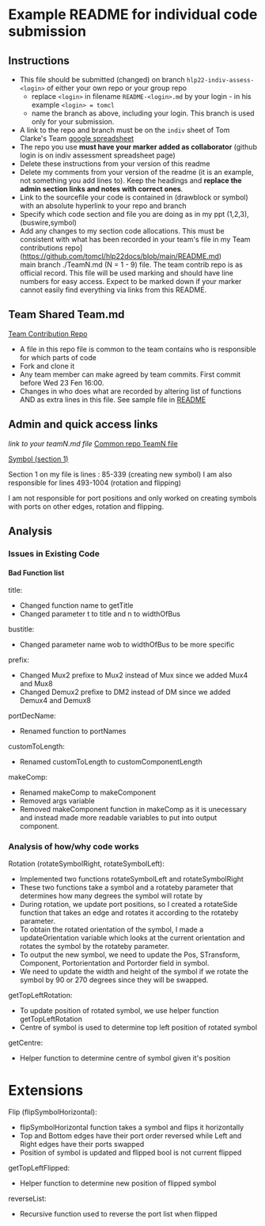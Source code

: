 # Example README for individual code submission

## Instructions

* This file should be submitted (changed) on branch `hlp22-indiv-assess-<login>` of either your own repo or your group repo
   * replace `<login>` in filename `README-<login>.md` by your login - in his example `<login> = tomcl`
   * name the branch as above, including your login. This branch is used only for your submission.
* A link to the repo and branch must be on the `indiv` sheet of Tom Clarke's Team [google spreadsheet](https://docs.google.com/spreadsheets/d/1prQ5usnpu36FgtbsMO8j6_mwbdd34haSMOQKN2OkLBA/edit?usp=sharing)
* The repo you use **must have your marker added as collaborator** (github login is on indiv assessment spreadsheet page)
* Delete these instructions from your version of this readme
* Delete my comments from your version of the readme (it is an example, not something you add lines to). 
Keep the headings and **replace the admin section links and notes with correct ones**.
* Link to the sourcefile your code is contained in (drawblock or symbol) with an absolute hyperlink 
to your repo and branch
* Specify which code section and file you are doing as in my ppt (1,2,3), (buswire,symbol)
* Add any changes to my section code allocations. This must be consistent with what has been 
recorded in your team's file in my Team contributions repo](https://github.com/tomcl/hlp22docs/blob/main/README.md)  
main branch ./TeamN.md (N = 1 - 9) file. The team contrib repo is as official record. This file will be 
used marking and should have line numbers for easy access. Expect to be marked down if your marker
cannot easily find everything via links from this README.

## Team Shared Team.md

[Team Contribution Repo](https://github.com/tomcl/hlp22docs/blob/main/README.md)

* A file in this repo file is common to the team contains who is responsible for which parts of code
* Fork and clone it
* Any team member can make agreed by team commits. First commit before Wed 23 Fen 16:00. 
* Changes in who does what are recorded by altering list of functions AND 
as extra lines in this file. See sample file in [README](https://github.com/tomcl/hlp22docs/blob/main/README.md)

## Admin and quick access links

*link to your teamN.md file*
[Common repo TeamN file](https://github.com/tomcl/hlp22docs/blob/main/Team9.md)

[Symbol (section 1)](src/renderer/drawblock/Symbol.fs)

Section 1 on my file is lines : 85-339 (creating new symbol)
I am also responsible for lines 493-1004 (rotation and flipping)

I am not responsible for port positions and only worked on creating symbols with ports on other edges, rotation and flipping.

## Analysis

### Issues in Existing Code

#### Bad Function list

title:
- Changed function name to getTitle
- Changed parameter t to title and n to widthOfBus

bustitle:
- Changed parameter name wob to widthOfBus to be more specific

prefix:
- Changed Mux2 prefixe to Mux2 instead of Mux since we added Mux4 and Mux8
- Changed Demux2 prefixe to DM2 instead of DM since we added Demux4 and Demux8

portDecName:
- Renamed function to portNames

customToLength:
- Renamed customToLength to customComponentLength

makeComp:
- Renamed makeComp to makeComponent
- Removed args variable
- Removed makeComponent function in makeComp as it is unecessary and instead made more readable variables to put into output component.

### Analysis of how/why code works

Rotation (rotateSymbolRight, rotateSymbolLeft):
- Implemented two functions rotateSymbolLeft and rotateSymbolRight 
- These two functions take a symbol and a rotateby parameter that determines how many degrees the symbol will rotate by
- During rotation, we update port positions, so I created a rotateSide function that takes an edge and rotates it according to the rotateby parameter. 
- To obtain the rotated orientation of the symbol, I made a updateOrientation variable which looks at the current orientation and rotates the symbol by the rotateby parameter. 
- To output the new symbol, we need to update the Pos, STransform, Component, Portorientation and Portorder field in symbol. 
- We need to update the width and height of the symbol if we rotate the symbol by 90 or 270 degrees since they will be swapped.

getTopLeftRotation:
- To update position of rotated symbol, we use helper function getTopLeftRotation
- Centre of symbol is used to determine top left position of rotated symbol

getCentre:
- Helper function to determine centre of symbol given it's position

# Extensions

Flip (flipSymbolHorizontal):
- flipSymbolHorizontal function takes a symbol and flips it horizontally
- Top and Bottom edges have their port order reversed while Left and Right edges have their ports swapped
- Position of symbol is updated and flipped bool is not current flipped

getTopLeftFlipped:
- Helper function to determine new position of flipped symbol

reverseList:
- Recursive function used to reverse the port list when flipped
